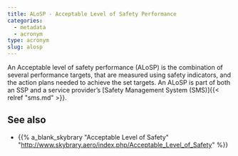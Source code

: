 ```yaml
---
title: ALoSP - Acceptable Level of Safety Performance
categories:
  - metadata
  - acronym
type: acronym
slug: alosp
---
```


An Acceptable level of safety performance (ALoSP) is the combination of several performance targets, that are measured using safety indicators, and the action plans needed to achieve the set targets. An ALoSP is part of both an SSP and a service provider’s [Safety Management System (SMS)]{{< relref "sms.md" >}}.


## See also

* {{% a_blank_skybrary "Acceptable Level of Safety" "http://www.skybrary.aero/index.php/Acceptable_Level_of_Safety" %}}
